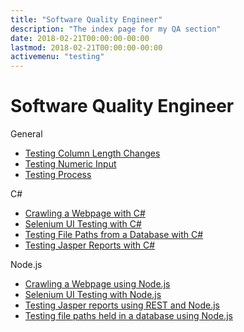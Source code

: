 ```yaml
---
title: "Software Quality Engineer"
description: "The index page for my QA section"
date: 2018-02-21T00:00:00-00:00
lastmod: 2018-02-21T00:00:00-00:00
activemenu: "testing"
---
```


# Software Quality Engineer

General

* [Testing Column Length Changes](/post/testing-column-length-change)
* [Testing Numeric Input](/numeric)
* [Testing Process](/post/testing-process)

C#

* [Crawling a Webpage with C#](/post/csharp-crawl)
* [Selenium UI Testing with C#](/post/selenium)
* [Testing File Paths from a Database with C#](/post/testing-filepaths-from-database-csharp)
* [Testing Jasper Reports with C#](/post/jasper-report-tests-csharp)

Node.js

* [Crawling a Webpage using Node.js](/post/crawl/)
* [Selenium UI Testing with Node.js](/post/selenium-node)
* [Testing Jasper reports using REST and Node.js](/post/jasper-report-tests/)
* [Testing file paths held in a database using Node.js](/post/testing-filepaths-from-database/)